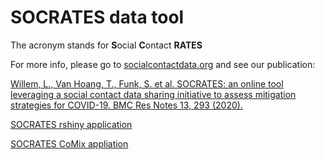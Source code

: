 # SOCRATES data tool

The acronym stands for **S**ocial **C**ontact  **RATES**
 
For more info, please go to  [socialcontactdata.org](http://www.socialcontactdata.org) and see our publication:
 
[Willem, L., Van Hoang, T., Funk, S. et al. SOCRATES: an online tool leveraging a social contact data sharing initiative to assess mitigation strategies for COVID-19. BMC Res Notes 13, 293 (2020).](https://doi.org/10.1186/s13104-020-05136-9)

[SOCRATES rshiny application ](https://lwillem.shinyapps.io/socrates_rshiny/)

[SOCRATES CoMix appliation ](https://lwillem.shinyapps.io/socrates_comix/)

